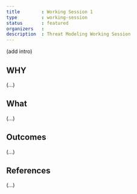```yaml
---
title        : Working Session 1
type         : working-session
status       : featured
organizers   : 
description  : Threat Modeling Working Session
---
```


(add intro)

## WHY

(...)

## What

(...)

## Outcomes

(...)

## References

(...)
